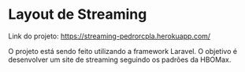 # Layout de Streaming

Link do projeto: https://streaming-pedrorcpla.herokuapp.com/

O projeto está sendo feito utilizando a framework Laravel. O objetivo é desenvolver um site de streaming seguindo os padrões da HBOMax.
